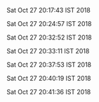 Sat Oct 27 20:17:43 IST 2018

Sat Oct 27 20:24:57 IST 2018

Sat Oct 27 20:32:52 IST 2018

Sat Oct 27 20:33:11 IST 2018

Sat Oct 27 20:37:53 IST 2018

Sat Oct 27 20:40:19 IST 2018

Sat Oct 27 20:41:36 IST 2018

